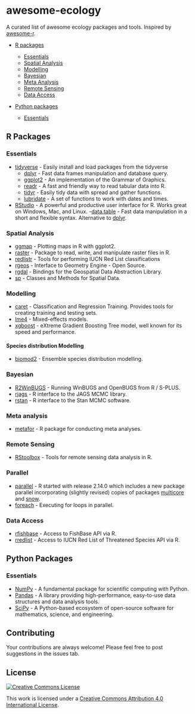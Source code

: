 # awesome-ecology
A curated list of awesome ecology packages and tools. Inspired by [awesome-r](https://github.com/qinwf/awesome-R).

- [R packages](#r-packages)
  - [Essentials](#essentials)
  - [Spatial Analysis](#spatial-analysis)
  - [Modelling](#modelling)
  - [Bayesian](#bayesian)
  - [Meta Analysis](#meta-analysis)
  - [Remote Sensing](#remote-sensing)
  - [Data Access](#data-access)

- [Python packages](#python-packages)
  - [Essentials](#py-essentials)

## R Packages
### Essentials
- [tidyverse](https://github.com/tidyverse/tidyverse) - Easily install and load packages from the tidyverse
  - [dplyr](https://github.com/hadley/dplyr) - Fast data frames manipulation and database query.
  - [ggplot2](https://github.com/hadley/ggplot2) - An implementation of the Grammar of Graphics.
  - [readr](https://github.com/hadley/readr) - A fast and friendly way to read tabular data into R.
  - [tidyr](https://github.com/hadley/tidyr) - Easily tidy data with spread and gather functions.
  - [lubridate](http://cran.r-project.org/web/packages/lubridate/index.html) - A set of functions to work with dates and times.
- [RStudio](http://www.rstudio.org/) - A powerful and productive user interface for R. Works great on Windows, Mac, and Linux.
-[data.table](https://github.com/Rdatatable/data.table) - Fast data manipulation in a short and flexible syntax. Alternative to [dplyr](https://github.com/hadley/dplyr).

### Spatial Analysis
- [ggmap](https://github.com/dkahle/ggmap) -  Plotting maps in R with ggplot2.
- [raster](https://cran.r-project.org/web/packages/raster/vignettes/Raster.pdf) - Package to read, write, and manipulate raster files in R.
- [redlistr](https://github.com/red-list-ecosystem/redlistr) - Tools for performing IUCN Red List classifications
- [rgeos](https://cran.r-project.org/web/packages/rgeos/index.html) - Interface to Geometry Engine - Open Source.
- [rgdal](https://cran.r-project.org/web/packages/rgdal/index.html) - Bindings for the Geospatial Data Abstraction Library.
- [sp](https://edzer.github.io/sp/) - Classes and Methods for Spatial Data.

### Modelling
- [caret](http://cran.r-project.org/web/packages/caret/index.html) - Classification and Regression Training. Provides tools for creating training and testing sets.
- [lme4](https://github.com/lme4/lme4) - Mixed-effects models.
- [xgboost](https://github.com/tqchen/xgboost/tree/master/R-package) - eXtreme Gradient Boosting Tree model, well known for its speed and performance.

#### Species distribution Modelling
- [biomod2](https://www.rdocumentation.org/packages/biomod2/versions/3.3-7) - Ensemble species distribution modelling.

### Bayesian
- [R2WinBUGS](http://cran.r-project.org/web/packages/R2WinBUGS/index.html) - Running WinBUGS and OpenBUGS from R / S-PLUS.
- [rjags](http://cran.r-project.org/web/packages/rjags/index.html) - R interface to the JAGS MCMC library.
- [rstan](http://mc-stan.org/interfaces/rstan.html) - R interface to the Stan MCMC software.

### Meta analysis
- [metafor](http://www.metafor-project.org/doku.php) - R package for conducting meta analyses.

### Remote Sensing
- [RStoolbox](http://bleutner.github.io/RStoolbox/) - Tools for remote sensing data analysis in R.

### Parallel
- [parallel](http://cran.r-project.org/web/views/HighPerformanceComputing.html) - R started with release 2.14.0 which includes a new package parallel incorporating (slightly revised) copies of packages [multicore](http://cran.r-project.org/web/packages/multicore/index.html) and [snow](http://cran.r-project.org/web/packages/snow/index.html).
- [foreach](http://cran.r-project.org/web/packages/foreach/index.html) - Executing for loops in parallel.

### Data Access
- [rfishbase](https://github.com/ropensci/rfishbase) - Access to FishBase API via R.
- [rredlist](https://github.com/ropensci/rredlist) - Access to IUCN Red List of Threatened Species API via R.

## Python Packages

<a name="py-essentials"></a>
### Essentials
- [NumPy](http://www.numpy.org/) - A fundamental package for scientific computing with Python.
- [Pandas](http://pandas.pydata.org/) - A library providing high-performance, easy-to-use data structures and data analysis tools.
- [SciPy](https://www.scipy.org/) - A Python-based ecosystem of open-source software for mathematics, science, and engineering.

## Contributing
Your contributions are always welcome! Please feel free to post suggestions in the issues tab.

## License
[![Creative Commons License](http://i.creativecommons.org/l/by/4.0/88x31.png)](https://creativecommons.org/licenses/by/4.0/)

This work is licensed under a [Creative Commons Attribution 4.0 International License](http://creativecommons.org/licenses/by/4.0/).
